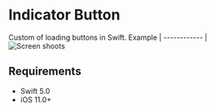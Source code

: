 # Indicator Button

Custom of loading buttons in Swift.
Example |
------------ |
![Screen shoots](https://github.com/sjc-bui/IndicatorButton/blob/develop/IndicatorButton/ScreenShoots/custom-button.gif)


## Requirements
- Swift 5.0
- iOS 11.0+

